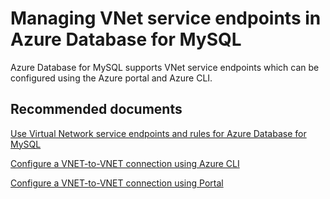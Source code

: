 <properties
	pageTitle="Managing VNet service endpoints in Azure Database for MySQL"
	description="Managing VNet service endpoints in Azure Database for MySQL"
	service="microsoft.dbformysql"
	resource="servers"
	authors="jan-eng"
    ms.author="janeng"
	displayOrder="27"
	selfHelpType="resource"
	supportTopicIds="32628390"
	resourceTags="servers, databases"
	productPesIds="16221"
	cloudEnvironments="public"
	articleId="31f6ae14-04d8-41de-be45-daee75a244a1"
/>

# Managing VNet service endpoints in Azure Database for MySQL

Azure Database for MySQL supports VNet service endpoints which can be configured using the Azure portal and Azure CLI.

## **Recommended documents**

[Use Virtual Network service endpoints and rules for Azure Database for MySQL](https://docs.microsoft.com/azure/mysql/concepts-data-access-and-security-vnet/)<br>

[Configure a VNET-to-VNET connection using Azure CLI](https://docs.microsoft.com/azure/mysql/howto-manage-vnet-using-cli/)<br>

[Configure a VNET-to-VNET connection using Portal](https://docs.microsoft.com/azure/mysql/howto-manage-vnet-using-portal/)
